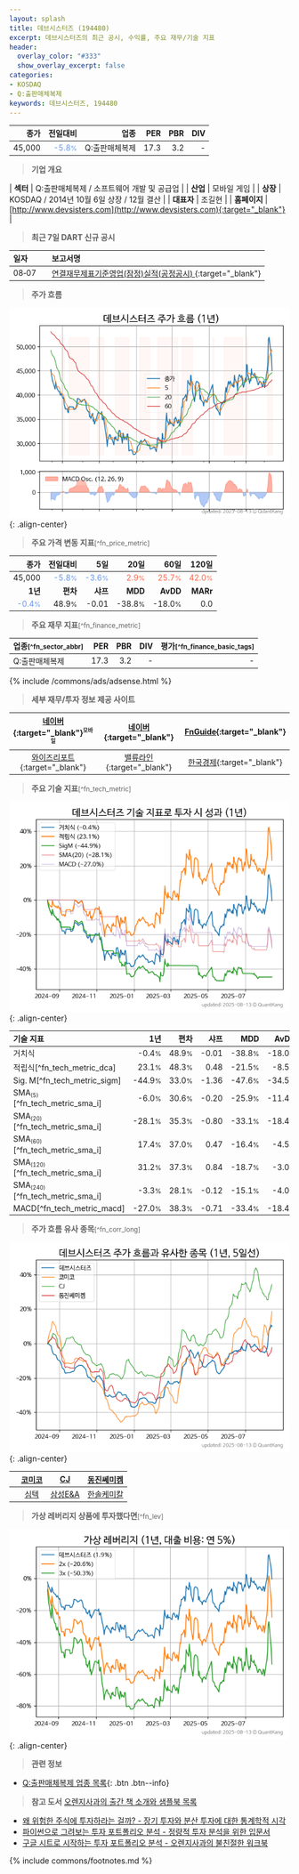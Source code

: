```yaml
---
layout: splash
title: 데브시스터즈 (194480)
excerpt: 데브시스터즈의 최근 공시, 수익률, 주요 재무/기술 지표
header:
  overlay_color: "#333"
  show_overlay_excerpt: false
categories:
- KOSDAQ
- Q:출판매체복제
keywords: 데브시스터즈, 194480
---
```


| **종가** | **전일대비** | **업종** | **PER** | **PBR** | **DIV** |
| -------: | -----------: | -------: | ------: | ------: | ------: |
| 45,000 | <span style="color: cornflowerblue">-5.8<small>%</small></span> | Q:출판매체복제 | 17.3 | 3.2 | - |

<!-- more -->


> **기업 개요**<a id="company"></a>

| <span style="white-space:nowrap;">**섹터**</span> | Q:출판매체복제 / 소프트웨어 개발 및 공급업 |
| <span style="white-space:nowrap;">**산업**</span> | 모바일 게임 |
| <span style="white-space:nowrap;">**상장**</span> | KOSDAQ / 2014년 10월 6일 상장 / 12월 결산 |
| <span style="white-space:nowrap;">**대표자**</span> | 조길현 |
| <span style="white-space:nowrap;">**홈페이지**</span> | [http://www.devsisters.com](http://www.devsisters.com){:target="_blank"} |


> **최근 7일 DART 신규 공시**<a id="dart"></a>

| **일자** |      | **보고서명** |
| :------- | :--- | :----------- |
| 08&#x2011;07 | | [연결재무제표기준영업(잠정)실적(공정공시)              ](https://dart.fss.or.kr/dsaf001/main.do?rcpNo=20250807900093){:target="_blank"} |


> **주가 흐름**<a id="price"></a>

![194480](/stock/images/194480.png){: .align-center}


> **주요 가격 변동 지표**<small>[^fn_price_metric]</small>

| **종가** | **전일대비** | **5일** | **20일** | **60일** | **120일** |
| -------: | -----------: | ------: | -------: | -------: | --------: |
| 45,000 | <span style="color: cornflowerblue">-5.8<small>%</small></span> | <span style="color: cornflowerblue">-3.6<small>%</small></span> | <span style="color: tomato">2.9<small>%</small></span> | <span style="color: tomato">25.7<small>%</small></span> | <span style="color: tomato">42.0<small>%</small></span> |
| **1년** | **편차** | **샤프** | **MDD** | **AvDD** | **MARr** |
| <span style="color: cornflowerblue">-0.4<small>%</small></span> | 48.9<small>%</small> | -0.01 | -38.8<small>%</small> | -18.0<small>%</small> | 0.0 |


> **주요 재무 지표**<small>[^fn_finance_metric]</small>

| **업종**<small>[^fn_sector_abbr]</small> | **PER** | **PBR** | **DIV** | **평가**<small>[^fn_finance_basic_tags]</small> |
| :--------------------------------------- | ------: | ------: | ------: | ----------------------------------------------: |
| Q:출판매체복제 | 17.3 | 3.2 | - | - |



{% include /commons/ads/adsense.html %}

> **세부 재무/투자 정보 제공 사이트**

| [네이버](https://m.stock.naver.com/domestic/stock/194480/finance/summary){:target="_blank"}<sup><small>모바일</small></sup> | [네이버](https://finance.naver.com/item/coinfo.naver?code=194480){:target="_blank"} | [FnGuide](https://comp.fnguide.com/SVO2/ASP/SVD_Invest.asp?gicode=A194480&MenuYn=Y){:target="_blank"} |
| :---: | :---: | :---: |
| [와이즈리포트](https://comp.wisereport.co.kr/company/c1040001.aspx?cmp_cd=194480){:target="_blank"} | [밸류라인](https://www.valueline.co.kr/finance/summary/194480){:target="_blank"} | [한국경제](https://markets.hankyung.com/stock/194480/financial-summary){:target="_blank"} |


> **주요 기술 지표**<small>[^fn_tech_metric]</small>


![194480](/stock/images/194480_tech.png){: .align-center}

| **기술 지표** | **1년** | **편차** | **샤프** | **MDD** | **AvDD** |
| :------------ | ------: | -----------: | -------: | ------: | -------: |
| 거치식 | -0.4<small>%</small> | 48.9<small>%</small> | -0.01 | -38.8<small>%</small> | -18.0<small>%</small> |
| 적립식[^fn_tech_metric_dca] | 23.1<small>%</small> | 48.3<small>%</small> | 0.48 | -21.5<small>%</small> | -8.5<small>%</small> |
| Sig. M[^fn_tech_metric_sigm] | -44.9<small>%</small> | 33.0<small>%</small> | -1.36 | -47.6<small>%</small> | -34.5<small>%</small> |
| SMA<small><sub>(5)</sub></small>[^fn_tech_metric_sma_i] | -6.0<small>%</small> | 30.6<small>%</small> | -0.20 | -25.9<small>%</small> | -11.4<small>%</small> |
| SMA<small><sub>(20)</sub></small>[^fn_tech_metric_sma_i] | -28.1<small>%</small> | 35.3<small>%</small> | -0.80 | -33.1<small>%</small> | -18.4<small>%</small> |
| SMA<small><sub>(60)</sub></small>[^fn_tech_metric_sma_i] | 17.4<small>%</small> | 37.0<small>%</small> | 0.47 | -16.4<small>%</small> | -4.5<small>%</small> |
| SMA<small><sub>(120)</sub></small>[^fn_tech_metric_sma_i] | 31.2<small>%</small> | 37.3<small>%</small> | 0.84 | -18.7<small>%</small> | -3.0<small>%</small> |
| SMA<small><sub>(240)</sub></small>[^fn_tech_metric_sma_i] | -3.3<small>%</small> | 28.1<small>%</small> | -0.12 | -15.1<small>%</small> | -4.0<small>%</small> |
| MACD[^fn_tech_metric_macd] | -27.0<small>%</small> | 38.3<small>%</small> | -0.71 | -33.4<small>%</small> | -18.4<small>%</small> |


> **주가 흐름 유사 종목**<a id="corr"></a><small>[^fn_corr_long]</small>

![194480](/stock/images/194480_corr.png){: .align-center}

|       | [코미코](/183300/) | [CJ](/001040/) | [동진쎄미켐](/005290/) |
| :---: | :------------------------------------: | :------------------------------------: | :------------------------------------: |
|       | [심텍](/222800/) | [삼성E&A](/028050/) | [한솔케미칼](/014680/) |


> **가상 레버리지 상품에 투자했다면**<a id="2x"></a><small>[^fn_lev]</small>

![194480](/stock/images/194480_2x.png){: .align-center}


> **관련 정보**

- [Q:출판매체복제 업종 목록](/stats/sector/kosdaq_업종_출판매체복제_종목/){: .btn .btn--info}

> **참고 도서** [오렌지사과의 출간 책 소개와 샘플북 목록](https://kongdori.tistory.com/691)

- [왜 위험한 주식에 투자하라는 걸까? - 장기 투자와 분산 투자에 대한 통계학적 시각](https://kongdori.tistory.com/421)
- [파이썬으로 그려보는 투자 포트폴리오 분석  - 정량적 투자 분석을 위한 입문서](https://kongdori.tistory.com/643)
- [구글 시트로 시작하는 투자 포트폴리오 분석 - 오렌지사과의 불친절한 워크북](https://kongdori.tistory.com/449)


{% include commons/footnotes.md %}